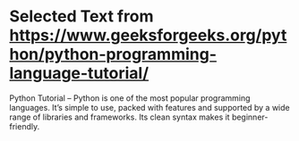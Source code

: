 

# Selected Text from https://www.geeksforgeeks.org/python/python-programming-language-tutorial/

Python Tutorial – Python is one of the most popular programming languages. It’s simple to use, packed with features and supported by a wide range of libraries and frameworks. Its clean syntax makes it beginner-friendly.